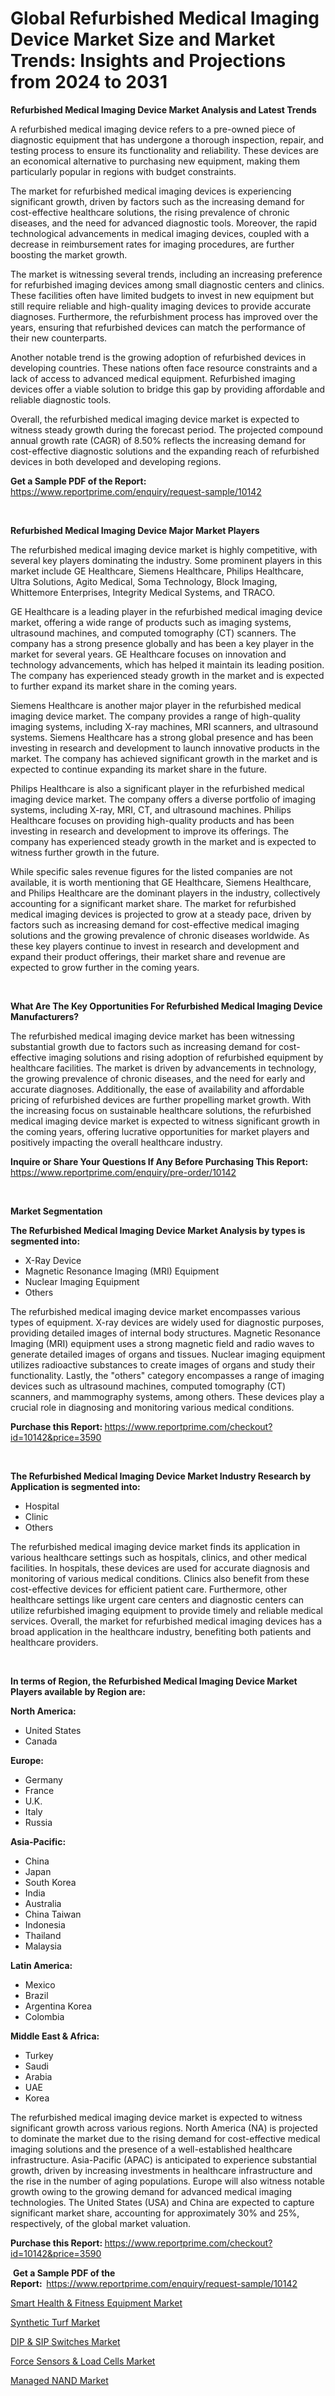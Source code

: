 <p><h1>Global Refurbished Medical Imaging Device Market Size and Market Trends: Insights and Projections from 2024 to 2031</h1></p><p><strong>Refurbished Medical Imaging Device Market Analysis and Latest Trends</strong></p>
<p><p>A refurbished medical imaging device refers to a pre-owned piece of diagnostic equipment that has undergone a thorough inspection, repair, and testing process to ensure its functionality and reliability. These devices are an economical alternative to purchasing new equipment, making them particularly popular in regions with budget constraints.</p><p>The market for refurbished medical imaging devices is experiencing significant growth, driven by factors such as the increasing demand for cost-effective healthcare solutions, the rising prevalence of chronic diseases, and the need for advanced diagnostic tools. Moreover, the rapid technological advancements in medical imaging devices, coupled with a decrease in reimbursement rates for imaging procedures, are further boosting the market growth.</p><p>The market is witnessing several trends, including an increasing preference for refurbished imaging devices among small diagnostic centers and clinics. These facilities often have limited budgets to invest in new equipment but still require reliable and high-quality imaging devices to provide accurate diagnoses. Furthermore, the refurbishment process has improved over the years, ensuring that refurbished devices can match the performance of their new counterparts.</p><p>Another notable trend is the growing adoption of refurbished devices in developing countries. These nations often face resource constraints and a lack of access to advanced medical equipment. Refurbished imaging devices offer a viable solution to bridge this gap by providing affordable and reliable diagnostic tools.</p><p>Overall, the refurbished medical imaging device market is expected to witness steady growth during the forecast period. The projected compound annual growth rate (CAGR) of 8.50% reflects the increasing demand for cost-effective diagnostic solutions and the expanding reach of refurbished devices in both developed and developing regions.</p></p>
<p><strong>Get a Sample PDF of the Report:&nbsp;</strong> <a href="https://www.reportprime.com/enquiry/request-sample/10142">https://www.reportprime.com/enquiry/request-sample/10142</a></p>
<p>&nbsp;</p>
<p><strong>Refurbished Medical Imaging Device Major Market Players</strong></p>
<p><p>The refurbished medical imaging device market is highly competitive, with several key players dominating the industry. Some prominent players in this market include GE Healthcare, Siemens Healthcare, Philips Healthcare, Ultra Solutions, Agito Medical, Soma Technology, Block Imaging, Whittemore Enterprises, Integrity Medical Systems, and TRACO. </p><p>GE Healthcare is a leading player in the refurbished medical imaging device market, offering a wide range of products such as imaging systems, ultrasound machines, and computed tomography (CT) scanners. The company has a strong presence globally and has been a key player in the market for several years. GE Healthcare focuses on innovation and technology advancements, which has helped it maintain its leading position. The company has experienced steady growth in the market and is expected to further expand its market share in the coming years.</p><p>Siemens Healthcare is another major player in the refurbished medical imaging device market. The company provides a range of high-quality imaging systems, including X-ray machines, MRI scanners, and ultrasound systems. Siemens Healthcare has a strong global presence and has been investing in research and development to launch innovative products in the market. The company has achieved significant growth in the market and is expected to continue expanding its market share in the future.</p><p>Philips Healthcare is also a significant player in the refurbished medical imaging device market. The company offers a diverse portfolio of imaging systems, including X-ray, MRI, CT, and ultrasound machines. Philips Healthcare focuses on providing high-quality products and has been investing in research and development to improve its offerings. The company has experienced steady growth in the market and is expected to witness further growth in the future.</p><p>While specific sales revenue figures for the listed companies are not available, it is worth mentioning that GE Healthcare, Siemens Healthcare, and Philips Healthcare are the dominant players in the industry, collectively accounting for a significant market share. The market for refurbished medical imaging devices is projected to grow at a steady pace, driven by factors such as increasing demand for cost-effective medical imaging solutions and the growing prevalence of chronic diseases worldwide. As these key players continue to invest in research and development and expand their product offerings, their market share and revenue are expected to grow further in the coming years.</p></p>
<p>&nbsp;</p>
<p><strong>What Are The Key Opportunities For Refurbished Medical Imaging Device Manufacturers?</strong></p>
<p><p>The refurbished medical imaging device market has been witnessing substantial growth due to factors such as increasing demand for cost-effective imaging solutions and rising adoption of refurbished equipment by healthcare facilities. The market is driven by advancements in technology, the growing prevalence of chronic diseases, and the need for early and accurate diagnoses. Additionally, the ease of availability and affordable pricing of refurbished devices are further propelling market growth. With the increasing focus on sustainable healthcare solutions, the refurbished medical imaging device market is expected to witness significant growth in the coming years, offering lucrative opportunities for market players and positively impacting the overall healthcare industry.</p></p>
<p><strong>Inquire or Share Your Questions If Any Before Purchasing This Report:</strong> <a href="https://www.reportprime.com/enquiry/pre-order/10142">https://www.reportprime.com/enquiry/pre-order/10142</a></p>
<p>&nbsp;</p>
<p><strong>Market Segmentation</strong></p>
<p><strong>The Refurbished Medical Imaging Device Market Analysis by types is segmented into:</strong></p>
<p><ul><li>X-Ray Device</li><li>Magnetic Resonance Imaging (MRI) Equipment</li><li>Nuclear Imaging Equipment</li><li>Others</li></ul></p>
<p><p>The refurbished medical imaging device market encompasses various types of equipment. X-ray devices are widely used for diagnostic purposes, providing detailed images of internal body structures. Magnetic Resonance Imaging (MRI) equipment uses a strong magnetic field and radio waves to generate detailed images of organs and tissues. Nuclear imaging equipment utilizes radioactive substances to create images of organs and study their functionality. Lastly, the "others" category encompasses a range of imaging devices such as ultrasound machines, computed tomography (CT) scanners, and mammography systems, among others. These devices play a crucial role in diagnosing and monitoring various medical conditions.</p></p>
<p><strong>Purchase this Report:&nbsp;</strong><a href="https://www.reportprime.com/checkout?id=10142&price=3590">https://www.reportprime.com/checkout?id=10142&price=3590</a></p>
<p>&nbsp;</p>
<p><strong>The Refurbished Medical Imaging Device Market Industry Research by Application is segmented into:</strong></p>
<p><ul><li>Hospital</li><li>Clinic</li><li>Others</li></ul></p>
<p><p>The refurbished medical imaging device market finds its application in various healthcare settings such as hospitals, clinics, and other medical facilities. In hospitals, these devices are used for accurate diagnosis and monitoring of various medical conditions. Clinics also benefit from these cost-effective devices for efficient patient care. Furthermore, other healthcare settings like urgent care centers and diagnostic centers can utilize refurbished imaging equipment to provide timely and reliable medical services. Overall, the market for refurbished medical imaging devices has a broad application in the healthcare industry, benefiting both patients and healthcare providers.</p></p>
<p>&nbsp;</p>
<p><strong>In terms of Region, the Refurbished Medical Imaging Device Market Players available by Region are:</strong></p>
<p>
    <p> <strong> North America: </strong>
        <ul>
            <li>United States</li>
            <li>Canada</li>
        </ul>
        </p> 
    <p> <strong> Europe: </strong>
        <ul>
            <li>Germany</li>
            <li>France</li>
            <li>U.K.</li>
            <li>Italy</li>
            <li>Russia</li>
        </ul>
        </p> 
    <p> <strong> Asia-Pacific: </strong>
        <ul>
            <li>China</li>
            <li>Japan</li>
            <li>South Korea</li>
            <li>India</li>
            <li>Australia</li>
            <li>China Taiwan</li>
            <li>Indonesia</li>
            <li>Thailand</li>
            <li>Malaysia</li>
        </ul>
        </p> 
    <p> <strong> Latin America: </strong>
        <ul>
            <li>Mexico</li>
            <li>Brazil</li>
            <li>Argentina Korea</li>
            <li>Colombia</li>
        </ul>
        </p> 
    <p> <strong> Middle East & Africa: </strong>
        <ul>
            <li>Turkey</li>
            <li>Saudi</li>
            <li>Arabia</li>
            <li>UAE</li>
            <li>Korea</li>
        </ul>
    </p>
    </p>
<p><p>The refurbished medical imaging device market is expected to witness significant growth across various regions. North America (NA) is projected to dominate the market due to the rising demand for cost-effective medical imaging solutions and the presence of a well-established healthcare infrastructure. Asia-Pacific (APAC) is anticipated to experience substantial growth, driven by increasing investments in healthcare infrastructure and the rise in the number of aging populations. Europe will also witness notable growth owing to the growing demand for advanced medical imaging technologies. The United States (USA) and China are expected to capture significant market share, accounting for approximately 30% and 25%, respectively, of the global market valuation.</p></p>
<p><strong>Purchase this Report: </strong><a href="https://www.reportprime.com/checkout?id=10142&price=3590">https://www.reportprime.com/checkout?id=10142&price=3590</a></p>
<p>&nbsp;<strong>Get a Sample PDF of the Report:&nbsp;&nbsp;</strong><a href="https://www.reportprime.com/enquiry/request-sample/10142">https://www.reportprime.com/enquiry/request-sample/10142</a></p>
<p><strong></strong></p>
<p><p><a href="https://medium.com/@darrensipes2023/smart-health-amp-fitness-equipment-market-size-reveals-the-best-marketing-channels-in-global-896adccc6253">Smart Health & Fitness Equipment Market</a></p><p><a href="https://medium.com/@darrensipes2023/synthetic-turf-market-comprehensive-assessment-by-type-application-and-geography-e3c382bd6c58">Synthetic Turf Market</a></p><p><a href="https://medium.com/@darrensipes2023/decoding-dip-amp-sip-switches-market-metrics-market-share-trends-and-growth-patterns-2111c0988b23">DIP & SIP Switches Market</a></p><p><a href="https://medium.com/@darrensipes2023/force-sensors-amp-load-cells-market-analysis-its-cagr-market-segmentation-and-global-industry-e880c317453d">Force Sensors & Load Cells Market</a></p><p><a href="https://medium.com/p/04c381af92ea/edit">Managed NAND Market</a></p></p>
